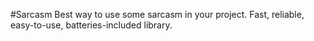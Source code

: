 #Sarcasm
Best way to use some sarcasm in your project.
Fast, reliable, easy-to-use, batteries-included library.
